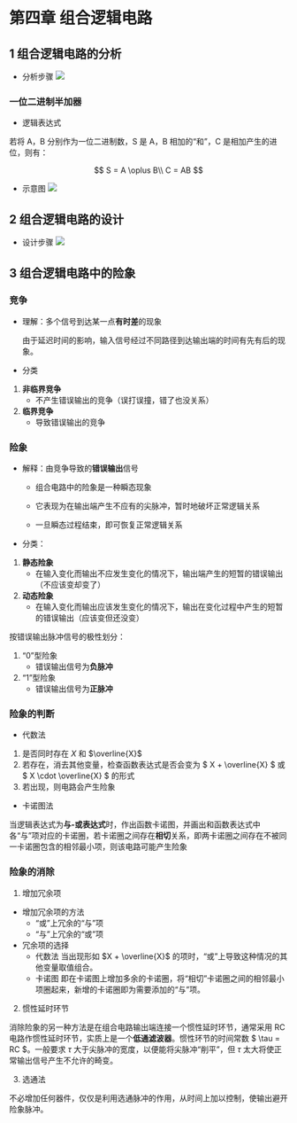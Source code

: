 # 第四章 组合逻辑电路

## 1 组合逻辑电路的分析

-   分析步骤
    <img src="https://gitee.com/Miraclezjy/utoolspic/raw/master/1639567990290.png"></img>

### 一位二进制半加器

-   逻辑表达式

若将 A，B 分别作为一位二进制数，S 是 A，B 相加的“和”，C 是相加产生的进位，则有：

$$
S = A \oplus B\\
C = AB
$$

-   示意图
    <img src="https://gitee.com/Miraclezjy/utoolspic/raw/master/1639567495681.png"></img>

## 2 组合逻辑电路的设计

-   设计步骤
    <img src="https://gitee.com/Miraclezjy/utoolspic/raw/master/1639568086626.png"></img>

## 3 组合逻辑电路中的险象

### 竞争

- 理解：多个信号到达某一点**有时差**的现象

  由于延迟时间的影响，输入信号经过不同路径到达输出端的时间有先有后的现象。

- 分类

1. **非临界竞争**
    - 不产生错误输出的竞争（误打误撞，错了也没关系）
2. **临界竞争**
    - 导致错误输出的竞争

### 险象

- 解释：由竞争导致的**错误输出**信号

  -   组合电路中的险象是一种瞬态现象

  -   它表现为在输出端产生不应有的尖脉冲，暂时地破坏正常逻辑关系

  -   一旦瞬态过程结束，即可恢复正常逻辑关系


- 分类：

1. **静态险象**
    - 在输入变化而输出不应发生变化的情况下，输出端产生的短暂的错误输出（不应该变却变了）
2. **动态险象**
    - 在输入变化而输出应该发生变化的情况下，输出在变化过程中产生的短暂的错误输出（应该变但还没变）

按错误输出脉冲信号的极性划分：

1. “0”型险象
    - 错误输出信号为**负脉冲**
2. “1”型险象
    - 错误输出信号为**正脉冲**

### 险象的判断

-   代数法

1. 是否同时存在 $X$ 和 $\overline{X}$
2. 若存在，消去其他变量，检查函数表达式是否会变为 $ X + \overline{X} $ 或 $ X \cdot \overline{X} $ 的形式
3. 若出现，则电路会产生险象

-   卡诺图法

当逻辑表达式为**与-或表达式**时，作出函数卡诺图，并画出和函数表达式中各“与”项对应的卡诺圈，若卡诺圈之间存在**相切**关系，即两卡诺圈之间存在不被同一卡诺圈包含的相邻最小项，则该电路可能产生险象

### 险象的消除

1. 增加冗余项

-   增加冗余项的方法
    -   “或”上冗余的“与”项
    -   “与”上冗余的“或”项
-   冗余项的选择
    -   代数法
        当出现形如 $X + \overline{X}$ 的项时，“或”上导致这种情况的其他变量取值组合。
    -   卡诺图
        即在卡诺图上增加多余的卡诺圈，将“相切”卡诺圈之间的相邻最小项圈起来，新增的卡诺圈即为需要添加的“与”项。

2. 惯性延时环节

消除险象的另一种方法是在组合电路输出端连接一个惯性延时环节，通常采用 RC 电路作惯性延时环节，实质上是一个**低通滤波器**。惯性环节的时间常数 $ \tau = RC $。一般要求 $\tau$ 大于尖脉冲的宽度，以便能将尖脉冲“削平”，但 $\tau$ 太大将使正常输出信号产生不允许的畸变。

3. 选通法

不必增加任何器件，仅仅是利用选通脉冲的作用，从时间上加以控制，使输出避开险象脉冲。
